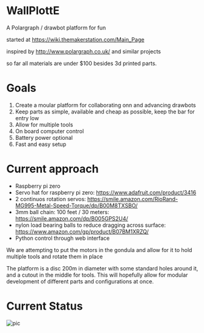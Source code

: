 # WallPlottE
A Polargraph / drawbot platform for fun

started at https://wiki.themakerstation.com/Main_Page

inspired by http://www.polargraph.co.uk/ and similar projects

so far all materials are under $100 besides 3d printed parts.

# Goals

1. Create a moular platform for collaborating onn and advancing drawbots
2. Keep parts as simple, available and cheap as possible, keep the bar for entry low
3. Allow for multiple tools
4. On board computer control
5. Battery power optional
6. Fast and easy setup

# Current approach

- Raspberry pi zero
- Servo hat for raspberry pi zero: https://www.adafruit.com/product/3416
- 2 continuos rotation servos: https://smile.amazon.com/RioRand-MG995-Metal-Speed-Torque/dp/B00M8TXSBO/
- 3mm ball chain: 100 feet / 30 meters: https://smile.amazon.com/dp/B005GPS2U4/
- nylon load bearing balls to reduce dragging across surface: https://www.amazon.com/gp/product/B07BM1XRZQ/
- Python control through web interface

We are attempting to put the motors in the gondula and allow for it to hold multiple tools and rotate them in place

The platform is a disc 200m in diameter with some standard holes around it, and a cutout in the middle for tools. This will hopefully allow for modular development of different parts and configurations at once.

# Current Status

![pic](pic.jpg)
